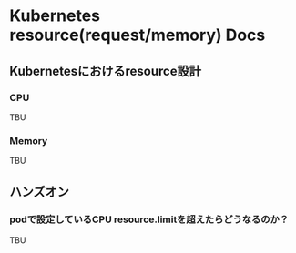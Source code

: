 # Kubernetes resource(request/memory) Docs

## Kubernetesにおけるresource設計

### CPU

TBU

### Memory

TBU

## ハンズオン

### podで設定しているCPU resource.limitを超えたらどうなるのか？

TBU
